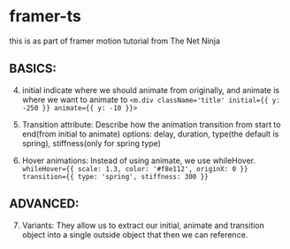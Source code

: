 # framer-ts

this is as part of framer motion tutorial from The Net Ninja

## BASICS:

4.  initial indicate where we should animate from originally, and animate is where we want to animate to
    `<m.div className='title' initial={{ y: -250 }} animate={{ y: -10 }}>`

5.  Transition attribute: Describe how the animation transition from start to end(from initial to animate)
    options: delay, duration, type(the default is spring), stiffness(only for spring type)

6.  Hover animations: Instead of using animate, we use whileHover.
    `whileHover={{
						scale: 1.3,
						color: '#f8e112',
						originX: 0
					}}
					transition={{
						type: 'spring',
						stiffness: 300
					}}`

## ADVANCED:

7. Variants: They allow us to extract our initial, animate and transition object into a single outside object that then we can reference.
